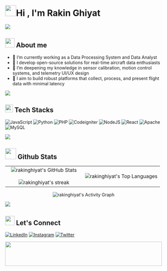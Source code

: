 <!--Title-->
<h1 align="left"><img src="https://media.giphy.com/media/hvRJCLFzcasrR4ia7z/giphy.gif" width="35"><b>Hi , I'm Rakin Ghiyat </b></h1>

<img src="https://user-images.githubusercontent.com/73097560/115834477-dbab4500-a447-11eb-908a-139a6edaec5c.gif"><br>

<!--About Me-->
## <picture><img src = "https://i.pinimg.com/originals/3f/7e/4e/3f7e4eff7c96e9fe4b8b4b1ff3f7bdb5.gif" width = 30px></picture> **About me**

- 🔭 I’m currently working as a Data Processing System and Data Analyst
- 🧩 I develop open-source solutions for real-time aircraft data enthusiasts
- 🌱 I’m deepening my knowledge in sensor calibration, motion control systems, and telemetry UI/UX design
- 📡 I aim to build robust platforms that collect, process, and present flight data with minimal latency

<img src="https://user-images.githubusercontent.com/73097560/115834477-dbab4500-a447-11eb-908a-139a6edaec5c.gif"><br>

<!--Tech Stacks-->
## <img src="https://media2.giphy.com/media/QssGEmpkyEOhBCb7e1/giphy.gif?cid=ecf05e47a0n3gi1bfqntqmob8g9aid1oyj2wr3ds3mg700bl&rid=giphy.gif" width ="25"><b> Tech Stacks</b>

![JavaScript](https://img.shields.io/badge/javascript-%23323330.svg?style=for-the-badge&logo=javascript&logoColor=%23F7DF1E) 
![Python](https://img.shields.io/badge/python-3670A0?style=for-the-badge&logo=python&logoColor=ffdd54) 
![PHP](https://img.shields.io/badge/php-%23777BB4.svg?style=for-the-badge&logo=php&logoColor=white) 
![Codeigniter](https://img.shields.io/badge/Codeigniter-%23DD0031.svg?style=for-the-badge&logo=Codeigniter&logoColor=white) 
![NodeJS](https://img.shields.io/badge/node.js-6DA55F?style=for-the-badge&logo=node.js&logoColor=white) 
![React](https://img.shields.io/badge/react-%2320232a.svg?style=for-the-badge&logo=react&logoColor=%2361DAFB) 
![Apache](https://img.shields.io/badge/apache-%23D42029.svg?style=for-the-badge&logo=apache&logoColor=white) 
![MySQL](https://img.shields.io/badge/mysql-4479A1.svg?style=for-the-badge&logo=mysql&logoColor=white) 

<img src="https://user-images.githubusercontent.com/73097560/115834477-dbab4500-a447-11eb-908a-139a6edaec5c.gif"><br>

<!-- GitHub Stats -->
## <img src="https://media.giphy.com/media/iY8CRBdQXODJSCERIr/giphy.gif" width="35"><b> Github Stats </b>

<div align="center">
  <table style="border-collapse: collapse; border: none;">
    <tr style="border: none;">
      <td width="50%" align="center" style="border: none;">
        <img src="https://github-readme-stats.vercel.app/api?username=rakinghiyat&theme=dark&show_icons=true&count_private=true" alt="rakinghiyat's GitHub Stats" />
        <br><br>
        <img title="🔥 Get streak stats for your profile at git.io/streak-stats" alt="rakinghiyat's streak" src="https://github-readme-streak-stats.herokuapp.com/?user=rakinghiyat&theme=dark&hide_border=false" />
      </td>
      <td width="50%" align="center" style="border: none;">
        <img src="https://github-readme-stats.anuraghazra1.vercel.app/api/top-langs/?username=rakinghiyat&theme=dark&hide_border=false&no-bg=true&no-frame=true&langs_count=7" alt="rakinghiyat's Top Languages" />
      </td>
    </tr>
  </table>
</div>

<div align="center">
  <img src="https://github-readme-activity-graph.vercel.app/graph?username=rakinghiyat&custom_title=rakinghiyat's%20GitHub%20Activity%20Graph&bg_color=0D1117&color=7F3FBF&line=7F3FBF&point=7F3FBF&area_color=FFFFFF&title_color=FFFFFF&area=true" alt="rakinghiyat's Activity Graph" />
</div>

<img src="https://user-images.githubusercontent.com/73097560/115834477-dbab4500-a447-11eb-908a-139a6edaec5c.gif"><br>

<!--Connect-->
## <img src="https://media.giphy.com/media/LnQjpWaON8nhr21vNW/giphy.gif" width='30'><b> Let's Connect </b>

[![LinkedIn](https://img.shields.io/badge/LinkedIn-rakinghiyat-%230A66C2.svg?style=for-the-badge&logo=linkedin&logoColor=white)](https://www.linkedin.com/in/rakin-ghiyat-naufaldy-0313b8224/)
[![Instagram](https://img.shields.io/badge/Instagram-@rakin_gn-%23E4405F.svg?style=for-the-badge&logo=Instagram&logoColor=white)](https://instagram.com/rakin_gn)
[![Twitter](https://img.shields.io/badge/Twitter-@rakinghiyat-%231DA1F2.svg?style=for-the-badge&logo=Twitter&logoColor=white)](https://x.com/Rakin_GN)

<!--Footer-->
<div style="width:100%; height:78px; overflow:hidden;">
  <img src="https://raw.githubusercontent.com/Trilokia/Trilokia/379277808c61ef204768a61bbc5d25bc7798ccf1/bottom_header.svg"
       style="width:100%; object-fit:cover; object-position:top;" />
</div>
